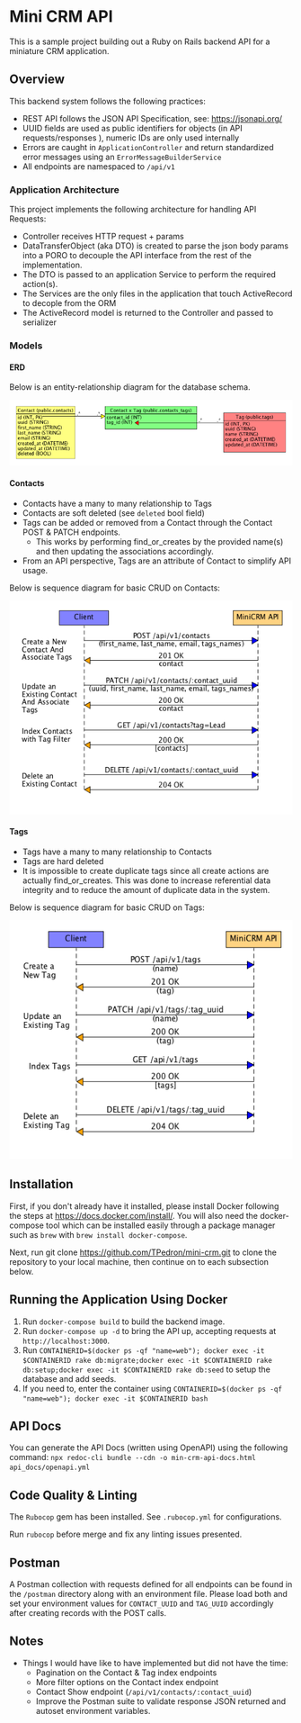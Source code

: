 # Mini CRM API

This is a sample project building out a Ruby on Rails backend API for a miniature CRM application.

## Overview

This backend system follows the following practices:
- REST API follows the JSON API Specification, see: https://jsonapi.org/
- UUID fields are used as public identifiers for objects (in API requests/responses ), numeric IDs are only used internally
- Errors are caught in `ApplicationController` and return standardized error messages using an `ErrorMessageBuilderService`
- All endpoints are namespaced to `/api/v1`

### Application Architecture

This project implements the following architecture for handling API Requests:
- Controller receives HTTP request + params
- DataTransferObject (aka DTO) is created to parse the json body params into a PORO to decouple the API interface from the rest of the implementation.
- The DTO is passed to an application Service to perform the required action(s).
- The Services are the only files in the application that touch ActiveRecord to decople from the ORM
- The ActiveRecord model is returned to the Controller and passed to serializer

### Models

#### ERD
Below is an entity-relationship diagram for the database schema.

![ERD](uml/export/erd-v1.0.png)

#### Contacts

- Contacts have a many to many relationship to Tags
- Contacts are soft deleted (see `deleted` bool field)
- Tags can be added or removed from a Contact through the Contact POST & PATCH endpoints.
  - This works by performing find_or_creates by the provided name(s) and then updating the associations accordingly.
- From an API perspective, Tags are an attribute of Contact to simplify API usage.

Below is sequence diagram for basic CRUD on Contacts:

![Contact CRUD](uml/export/contact-crud-sequence-diagram-v1.0.png)

#### Tags

- Tags have a many to many relationship to Contacts
- Tags are hard deleted
- It is impossible to create duplicate tags since all create actions are actually find_or_creates.  This was done to increase referential data integrity and to reduce the amount of duplicate data in the system.

Below is sequence diagram for basic CRUD on Tags:

![Tag CRUD](uml/export/tag-crud-sequence-diagram-v1.0.png)

## Installation

First, if you don't already have it installed, please install Docker following the steps at https://docs.docker.com/install/. You will also need the docker-compose tool which can be installed easily through a package manager such as `brew` with `brew install docker-compose`.

Next, run git clone https://github.com/TPedron/mini-crm.git to clone the repository to your local machine, then continue on to each subsection below.

## Running the Application Using Docker

1. Run `docker-compose build` to build the backend image.
2. Run `docker-compose up -d` to bring the API up, accepting requests at `http://localhost:3000`.
3. Run `CONTAINERID=$(docker ps -qf "name=web"); docker exec -it $CONTAINERID rake db:migrate;docker exec -it $CONTAINERID rake db:setup;docker exec -it $CONTAINERID rake db:seed` to setup the database and add seeds.
4. If you need to, enter the container using `CONTAINERID=$(docker ps -qf "name=web"); docker exec -it $CONTAINERID bash`

## API Docs

You can generate the API Docs (written using OpenAPI) using the following command:
`npx redoc-cli bundle --cdn -o min-crm-api-docs.html api_docs/openapi.yml`


## Code Quality & Linting

The `Rubocop` gem has been installed. See `.rubocop.yml` for configurations.

Run `rubocop` before merge and fix any linting issues presented.

## Postman

A Postman collection with requests defined for all endpoints can be found in the `/postman` directory along with an environment file.  Please load both and set your environment values for `CONTACT_UUID` and `TAG_UUID` accordingly after creating records with the POST calls.

## Notes

- Things I would have like to have implemented but did not have the time:
  - Pagination on the Contact & Tag index endpoints
  - More filter options on the Contact index endpoint
  - Contact Show endpoint (`/api/v1/contacts/:contact_uuid`)
  - Improve the Postman suite to validate response JSON returned and autoset environment variables.
